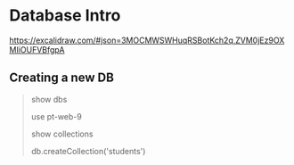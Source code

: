 # Database Intro

https://excalidraw.com/#json=3MOCMWSWHuqRSBotKch2q,ZVM0jEz9OXMIiOUFVBfgpA

## Creating a new DB

> show dbs
> 
> use pt-web-9
>
> show collections
>
> db.createCollection('students')
>
> 